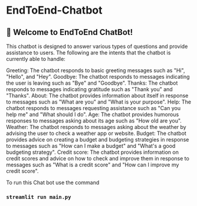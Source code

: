# EndToEnd-Chatbot
## 👋 Welcome to EndToEnd ChatBot!
This chatbot is designed to answer various types of questions and provide assistance to users. The following are the intents that the chatbot is currently able to handle:

Greeting: The chatbot responds to basic greeting messages such as "Hi", "Hello", and "Hey".
Goodbye: The chatbot responds to messages indicating the user is leaving such as "Bye" and "Goodbye".
Thanks: The chatbot responds to messages indicating gratitude such as "Thank you" and "Thanks".
About: The chatbot provides information about itself in response to messages such as "What are you" and "What is your purpose".
Help: The chatbot responds to messages requesting assistance such as "Can you help me" and "What should I do".
Age: The chatbot provides humorous responses to messages asking about its age such as "How old are you".
Weather: The chatbot responds to messages asking about the weather by advising the user to check a weather app or website.
Budget: The chatbot provides advice on creating a budget and budgeting strategies in response to messages such as "How can I make a budget" and "What's a good budgeting strategy".
Credit score: The chatbot provides information on credit scores and advice on how to check and improve them in response to messages such as "What is a credit score" and "How can I improve my credit score".

To run this Chat bot use the command
### `streamlit run main.py`
